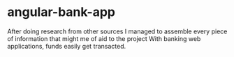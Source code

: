 # angular-bank-app

After doing research from other sources I managed to assemble every piece of information that might me of aid to the project
With banking web applications, funds easily get transacted.
 
